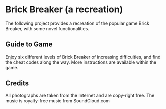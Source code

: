 # Brick Breaker (a recreation)

The following project provides a recreation of the popular game Brick Breaker, with some novel functionalities. 

## Guide to Game 
Enjoy six different levels of Brick Breaker of increasing difficulties, and find the cheat codes along the way. More instructions are available within the game.

## Credits 
All photographs are taken from the Internet and are copy-right free. The music is royalty-free music from SoundCloud.com
